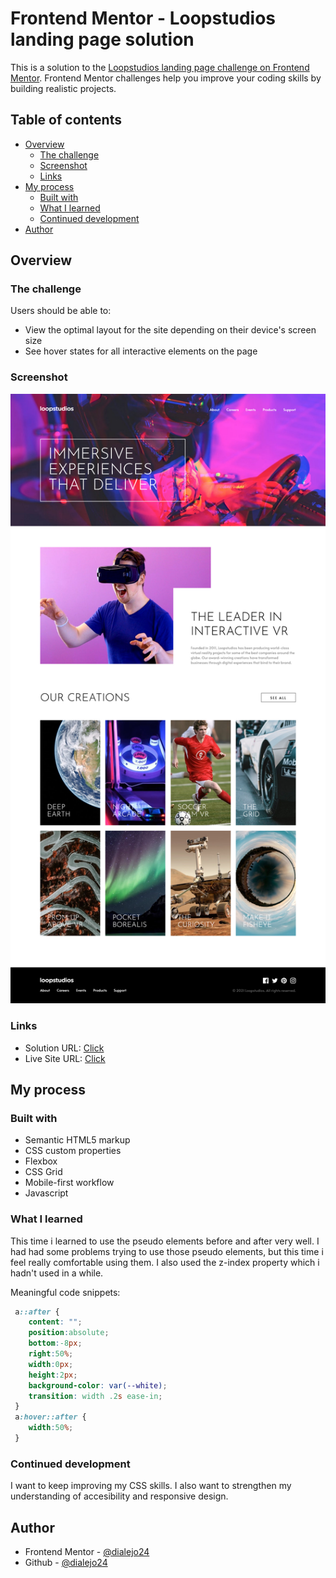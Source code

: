 # Frontend Mentor - Loopstudios landing page solution

This is a solution to the [Loopstudios landing page challenge on Frontend Mentor](https://www.frontendmentor.io/challenges/loopstudios-landing-page-N88J5Onjw). Frontend Mentor challenges help you improve your coding skills by building realistic projects. 

## Table of contents

- [Overview](#overview)
  - [The challenge](#the-challenge)
  - [Screenshot](#screenshot)
  - [Links](#links)
- [My process](#my-process)
  - [Built with](#built-with)
  - [What I learned](#what-i-learned)
  - [Continued development](#continued-development)
- [Author](#author)


## Overview

### The challenge

Users should be able to:

- View the optimal layout for the site depending on their device's screen size
- See hover states for all interactive elements on the page

### Screenshot

![Screenshot](/images/screenshot.png)

### Links

- Solution URL: [Click](https://github.com/dialejo24/loopstudios-landing-page)
- Live Site URL: [Click](https://dialejo24.github.io/loopstudios-landing-page/)

## My process

### Built with

- Semantic HTML5 markup
- CSS custom properties
- Flexbox
- CSS Grid
- Mobile-first workflow
- Javascript

### What I learned

This time i learned to use the pseudo elements before and after very well. I had had some problems trying to use those
pseudo elements, but this time i feel really comfortable using them. I also used the z-index property which 
i hadn't used in a while.

Meaningful code snippets:
```css
 a::after {
    content: "";
    position:absolute;
    bottom:-8px;
    right:50%;
    width:0px;
    height:2px;
    background-color: var(--white);
    transition: width .2s ease-in;
 }
 a:hover::after {
    width:50%;
 }
```

### Continued development

I want to keep improving my CSS skills. I also want to strengthen my understanding of accesibility and
responsive design.

## Author

- Frontend Mentor - [@dialejo24](https://www.frontendmentor.io/profile/dialejo24)
- Github - [@dialejo24](https://www.github.com/dialejo24)

